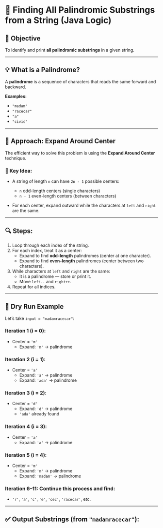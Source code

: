 # 🧠 Finding All Palindromic Substrings from a String (Java Logic)

## 🚀 Objective

To identify and print **all palindromic substrings** in a given string.

---

## 💡 What is a Palindrome?

A **palindrome** is a sequence of characters that reads the same forward and backward.

**Examples:**
- `"madam"`
- `"racecar"`
- `"a"`
- `"civic"`

---

## 🧭 Approach: Expand Around Center

The efficient way to solve this problem is using the **Expand Around Center** technique.

### 🔑 Key Idea:

- A string of length `n` can have `2n - 1` possible centers:
    - `n` odd-length centers (single characters)
    - `n - 1` even-length centers (between characters)

- For each center, expand outward while the characters at `left` and `right` are the same.

---

## 🔍 Steps:

1. Loop through each index of the string.
2. For each index, treat it as a center:
    - Expand to find **odd-length** palindromes (center at one character).
    - Expand to find **even-length** palindromes (center between two characters).
3. While characters at `left` and `right` are the same:
    - It is a palindrome — store or print it.
    - Move `left--` and `right++`.
4. Repeat for all indices.

---

## 🧪 Dry Run Example

Let’s take `input = "madamracecar"`:

### Iteration 1 (i = 0):
- Center = `'m'`
    - Expand: `'m'` → palindrome

### Iteration 2 (i = 1):
- Center = `'a'`
    - Expand: `'a'` → palindrome
    - Expand: `'ada'` → palindrome

### Iteration 3 (i = 2):
- Center = `'d'`
    - Expand: `'d'` → palindrome
    - `'ada'` already found

### Iteration 4 (i = 3):
- Center = `'a'`
    - Expand: `'a'` → palindrome

### Iteration 5 (i = 4):
- Center = `'m'`
    - Expand: `'m'` → palindrome
    - Expand: `'madam'` → palindrome

### Iteration 6–11: Continue this process and find:
- `'r'`, `'a'`, `'c'`, `'e'`, `'cec'`, `'racecar'`, etc.

---

## ✅ Output Substrings (from `"madamracecar"`):

